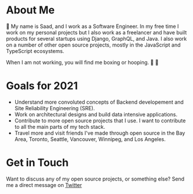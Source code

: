 # About Me
👋 My name is Saad, and I work as a Software Engineer. In my free time I work on my personal projects but I also work as a freelancer and have built products for several startups using Django, GraphQL, and Java. I also work on a number of other open source projects, mostly in the JavaScript and TypeScript ecosystems. 

When I am not working, you will find me boxing or hooping. 🥊 🏀  

# Goals for 2021
+ Understand more convoluted concepts of Backend developement and Site Reliability Engineering (SRE). 
+ Work on architectural designs and build data intensive applications. 
+ Contribute to more open source projects that I use. I want to contribute to all the main parts of my tech stack.
+ Travel more and visit friends I've made through open source in the Bay Area, Toronto, Seattle, Vancouver, Winnipeg, and Los Angeles.

# Get in Touch
Want to discuss any of my open source projects, or something else? Send me a direct message on [Twitter](https://twitter.com/mooesaad)










